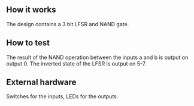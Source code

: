 <!---

This file is used to generate your project datasheet. Please fill in the information below and delete any unused
sections.

You can also include images in this folder and reference them in the markdown. Each image must be less than
512 kb in size, and the combined size of all images must be less than 1 MB.
-->

## How it works

The design contains a 3 bit LFSR and NAND gate. 

## How to test

The result of the NAND operation between the inputs a and b is output on output 0.
The inverted state of the LFSR is output on 5-7.

## External hardware

Switches for the inputs, LEDs for the outputs.
